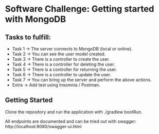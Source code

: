 # Software Challenge: Getting started with MongoDB

## Tasks to fulfill:

- Task 1 → The server connects to MongoDB (local or online).
- Task 2 → You can see the user model created.
- Task 3 → There is a controller to create the user.
- Task 4 → There is a controller for deleting the user.
- Task 5 → There is a controller for returning the user.
- Task 6 → There is a controller to update the user.
- Task 7 → You can bring up the server and perform the above actions.
- Extra → Add test using Insomnia / Postman.

## Getting Started

Clone the repository and run the application with ./gradlew bootRun.

All endpoints are documented and can be tried out with swagger: http://localhost:8080/swagger-ui.html